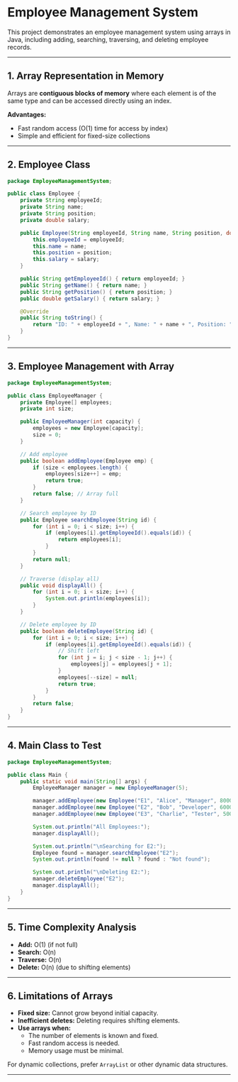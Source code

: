 # Employee Management System

This project demonstrates an employee management system using arrays in Java, including adding, searching, traversing, and deleting employee records.

---

## 1. Array Representation in Memory

Arrays are **contiguous blocks of memory** where each element is of the same type and can be accessed directly using an index.

**Advantages:**
- Fast random access (O(1) time for access by index)
- Simple and efficient for fixed-size collections

---

## 2. Employee Class

```java
package EmployeeManagementSystem;

public class Employee {
    private String employeeId;
    private String name;
    private String position;
    private double salary;

    public Employee(String employeeId, String name, String position, double salary) {
        this.employeeId = employeeId;
        this.name = name;
        this.position = position;
        this.salary = salary;
    }

    public String getEmployeeId() { return employeeId; }
    public String getName() { return name; }
    public String getPosition() { return position; }
    public double getSalary() { return salary; }

    @Override
    public String toString() {
        return "ID: " + employeeId + ", Name: " + name + ", Position: " + position + ", Salary: " + salary;
    }
}
```

---

## 3. Employee Management with Array

```java
package EmployeeManagementSystem;

public class EmployeeManager {
    private Employee[] employees;
    private int size;

    public EmployeeManager(int capacity) {
        employees = new Employee[capacity];
        size = 0;
    }

    // Add employee
    public boolean addEmployee(Employee emp) {
        if (size < employees.length) {
            employees[size++] = emp;
            return true;
        }
        return false; // Array full
    }

    // Search employee by ID
    public Employee searchEmployee(String id) {
        for (int i = 0; i < size; i++) {
            if (employees[i].getEmployeeId().equals(id)) {
                return employees[i];
            }
        }
        return null;
    }

    // Traverse (display all)
    public void displayAll() {
        for (int i = 0; i < size; i++) {
            System.out.println(employees[i]);
        }
    }

    // Delete employee by ID
    public boolean deleteEmployee(String id) {
        for (int i = 0; i < size; i++) {
            if (employees[i].getEmployeeId().equals(id)) {
                // Shift left
                for (int j = i; j < size - 1; j++) {
                    employees[j] = employees[j + 1];
                }
                employees[--size] = null;
                return true;
            }
        }
        return false;
    }
}
```

---

## 4. Main Class to Test

```java
package EmployeeManagementSystem;

public class Main {
    public static void main(String[] args) {
        EmployeeManager manager = new EmployeeManager(5);

        manager.addEmployee(new Employee("E1", "Alice", "Manager", 80000));
        manager.addEmployee(new Employee("E2", "Bob", "Developer", 60000));
        manager.addEmployee(new Employee("E3", "Charlie", "Tester", 50000));

        System.out.println("All Employees:");
        manager.displayAll();

        System.out.println("\nSearching for E2:");
        Employee found = manager.searchEmployee("E2");
        System.out.println(found != null ? found : "Not found");

        System.out.println("\nDeleting E2:");
        manager.deleteEmployee("E2");
        manager.displayAll();
    }
}
```

---

## 5. Time Complexity Analysis

- **Add:** O(1) (if not full)
- **Search:** O(n)
- **Traverse:** O(n)
- **Delete:** O(n) (due to shifting elements)

---

## 6. Limitations of Arrays

- **Fixed size:** Cannot grow beyond initial capacity.
- **Inefficient deletes:** Deleting requires shifting elements.
- **Use arrays when:**  
  - The number of elements is known and fixed.
  - Fast random access is needed.
  - Memory usage must be minimal.

For dynamic collections, prefer `ArrayList` or other dynamic data structures.

---
